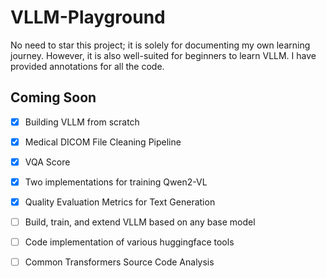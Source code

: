 # VLLM-Playground

No need to star this project; it is solely for documenting my own learning journey. However, it is also well-suited for beginners to learn VLLM. I have provided annotations for all the code.



##  Coming Soon

- [x] Building VLLM from scratch
- [x] Medical DICOM File Cleaning Pipeline
- [x] VQA Score
- [x] Two implementations for training Qwen2-VL
- [x] Quality Evaluation Metrics for Text Generation
- [ ] Build, train, and extend VLLM based on any base model
- [ ] Code implementation of various huggingface tools
- [ ] Common Transformers Source Code Analysis

